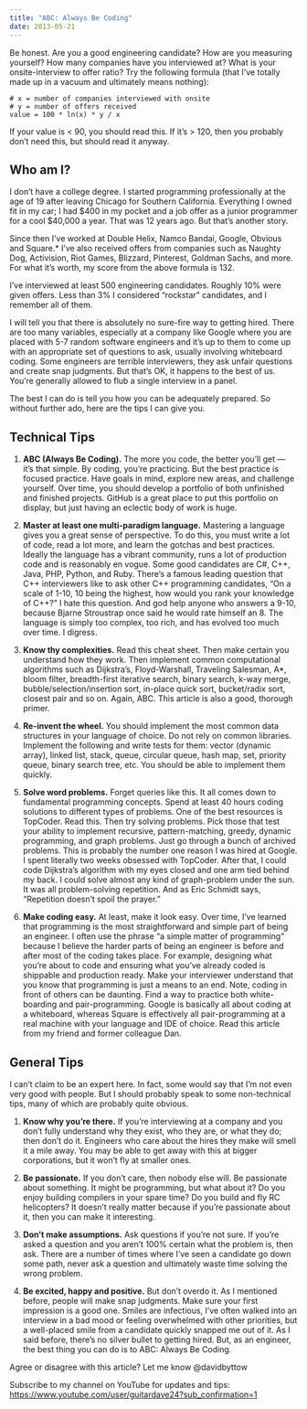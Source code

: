 ```yaml
---
title: "ABC: Always Be Coding"
date: 2013-05-21
---
```


Be honest. Are you a good engineering candidate? How are you measuring yourself? How many companies have you interviewed at? What is your onsite-interview to offer ratio? Try the following formula (that I’ve totally made up in a vacuum and ultimately means nothing):

```
# x = number of companies interviewed with onsite
# y = number of offers received
value = 100 * ln(x) * y / x
```

If your value is < 90, you should read this. If it’s > 120, then you probably don’t need this, but should read it anyway.

## Who am I?
I don’t have a college degree. I started programming professionally at the age of 19 after leaving Chicago for Southern California. Everything I owned fit in my car; I had $400 in my pocket and a job offer as a junior programmer for a cool $40,000 a year. That was 12 years ago. But that’s another story.

Since then I’ve worked at Double Helix, Namco Bandai, Google, Obvious and Square.* I’ve also received offers from companies such as Naughty Dog, Activision, Riot Games, Blizzard, Pinterest, Goldman Sachs, and more. For what it’s worth, my score from the above formula is 132.

I’ve interviewed at least 500 engineering candidates. Roughly 10% were given offers. Less than 3% I considered “rockstar” candidates, and I remember all of them.

I will tell you that there is absolutely no sure-fire way to getting hired. There are too many variables, especially at a company like Google where you are placed with 5-7 random software engineers and it’s up to them to come up with an appropriate set of questions to ask, usually involving whiteboard coding. Some engineers are terrible interviewers, they ask unfair questions and create snap judgments. But that’s OK, it happens to the best of us. You’re generally allowed to flub a single interview in a panel.

The best I can do is tell you how you can be adequately prepared. So without further ado, here are the tips I can give you.

## Technical Tips

1. **ABC (Always Be Coding).** The more you code, the better you’ll get — it’s that simple. By coding, you’re practicing. But the best practice is focused practice. Have goals in mind, explore new areas, and challenge yourself. Over time, you should develop a portfolio of both unfinished and finished projects. GitHub is a great place to put this portfolio on display, but just having an eclectic body of work is huge.

2. **Master at least one multi-paradigm language.** Mastering a language gives you a great sense of perspective. To do this, you must write a lot of code, read a lot more, and learn the gotchas and best practices. Ideally the language has a vibrant community, runs a lot of production code and is reasonably en vogue. Some good candidates are C#, C++, Java, PHP, Python, and Ruby.
There’s a famous leading question that C++ interviewers like to ask other C++ programming candidates, “On a scale of 1-10, 10 being the highest, how would you rank your knowledge of C++?” I hate this question. And god help anyone who answers a 9-10, because Bjarne Stroustrap once said he would rate himself an 8. The language is simply too complex, too rich, and has evolved too much over time. I digress.

3. **Know thy complexities.** Read this cheat sheet. Then make certain you understand how they work. Then implement common computational algorithms such as Dijkstra’s, Floyd-Warshall, Traveling Salesman, A*, bloom filter, breadth-first iterative search, binary search, k-way merge, bubble/selection/insertion sort, in-place quick sort, bucket/radix sort, closest pair and so on. Again, ABC. This article is also a good, thorough primer.

4. **Re-invent the wheel.** You should implement the most common data structures in your language of choice. Do not rely on common libraries. Implement the following and write tests for them: vector (dynamic array), linked list, stack, queue, circular queue, hash map, set, priority queue, binary search tree, etc. You should be able to implement them quickly.

5. **Solve word problems.** Forget queries like this. It all comes down to fundamental programming concepts. Spend at least 40 hours coding solutions to different types of problems. One of the best resources is TopCoder. Read this. Then try solving problems. Pick those that test your ability to implement recursive, pattern-matching, greedy, dynamic programming, and graph problems. Just go through a bunch of archived problems.
This is probably the number one reason I was hired at Google. I spent literally two weeks obsessed with TopCoder. After that, I could code Dijkstra’s algorithm with my eyes closed and one arm tied behind my back. I could solve almost any kind of graph-problem under the sun. It was all problem-solving repetition. And as Eric Schmidt says, “Repetition doesn’t spoil the prayer.”

6. **Make coding easy.** At least, make it look easy. Over time, I’ve learned that programming is the most straightforward and simple part of being an engineer. I often use the phrase “a simple matter of programming” because I believe the harder parts of being an engineer is before and after most of the coding takes place. For example, designing what you’re about to code and ensuring what you’ve already coded is shippable and production ready. Make your interviewer understand that you know that programming is just a means to an end.
Note, coding in front of others can be daunting. Find a way to practice both white-boarding and pair-programming. Google is basically all about coding at a whiteboard, whereas Square is effectively all pair-programming at a real machine with your language and IDE of choice. Read this article from my friend and former colleague Dan.

## General Tips

I can’t claim to be an expert here. In fact, some would say that I’m not even very good with people. But I should probably speak to some non-technical tips, many of which are probably quite obvious.

1. **Know why you’re there.** If you’re interviewing at a company and you don’t fully understand why they exist, who they are, or what they do; then don’t do it. Engineers who care about the hires they make will smell it a mile away. You may be able to get away with this at bigger corporations, but it won’t fly at smaller ones.

2. **Be passionate.** If you don’t care, then nobody else will. Be passionate about something. It might be programming, but what about it? Do you enjoy building compilers in your spare time? Do you build and fly RC helicopters? It doesn’t really matter because if you’re passionate about it, then you can make it interesting.

3. **Don’t make assumptions.** Ask questions if you’re not sure. If you’re asked a question and you aren’t 100% certain what the problem is, then ask. There are a number of times where I’ve seen a candidate go down some path, never ask a question and ultimately waste time solving the wrong problem.

4. **Be excited, happy and positive.** But don’t overdo it. As I mentioned before, people will make snap judgments. Make sure your first impression is a good one. Smiles are infectious, I’ve often walked into an interview in a bad mood or feeling overwhelmed with other priorities, but a well-placed smile from a candidate quickly snapped me out of it.
As I said before, there’s no silver bullet to getting hired. But, as an engineer, the best thing you can do is to ABC: Always Be Coding.

Agree or disagree with this article? Let me know @davidbyttow

Subscribe to my channel on YouTube for updates and tips: https://www.youtube.com/user/guitardave24?sub_confirmation=1